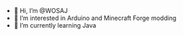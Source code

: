 - 👋 Hi, I’m @WOSAJ
- 👀 I’m interested in Arduino and Minecraft Forge modding
- 🌱 I’m currently learning Java

<!---
WOSAJ/WOSAJ is a ✨ special ✨ repository because its `README.md` (this file) appears on your GitHub profile.
You can click the Preview link to take a look at your changes.
--->

